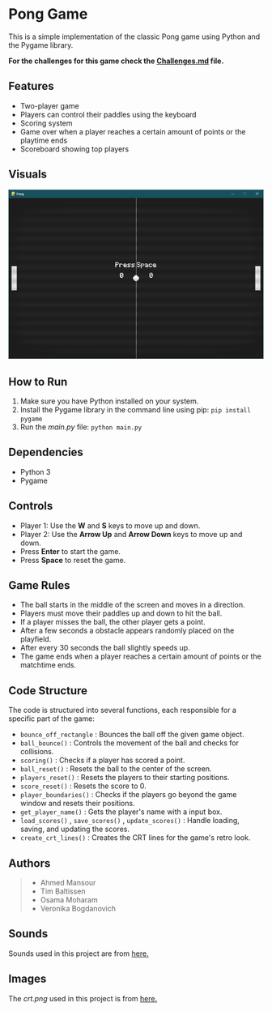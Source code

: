 # **Pong Game**

This is a simple implementation of the classic Pong game using Python and the Pygame library.

**For the challenges for this game check the [Challenges.md](Challenges.md) file.**

## Features

- Two-player game
- Players can control their paddles using the keyboard
- Scoring system
- Game over when a player reaches a certain amount of points or the playtime ends
- Scoreboard showing top players

## Visuals

![Pong](graphics/pong.png)

## How to Run

1. Make sure you have Python installed on your system.
2. Install the Pygame library in the command line using pip: `pip install pygame`
3. Run the *main.py* file: `python main.py`

## Dependencies

- Python 3
- Pygame

## Controls

- Player 1: Use the **W** and **S** keys to move up and down.
- Player 2: Use the **Arrow Up** and **Arrow Down** keys to move up and down.
- Press **Enter** to start the game.
- Press **Space** to reset the game.

## Game Rules

- The ball starts in the middle of the screen and moves in a direction.
- Players must move their paddles up and down to hit the ball.
- If a player misses the ball, the other player gets a point.
- After a few seconds a obstacle appears randomly placed on the playfield.
- After every 30 seconds the ball slightly speeds up.
- The game ends when a player reaches a certain amount of points or the matchtime ends.

## Code Structure

The code is structured into several functions, each responsible for a specific part of the game:

- `bounce_off_rectangle` : Bounces the ball off the given game object.
- `ball_bounce()` : Controls the movement of the ball and checks for collisions.
- `scoring()` : Checks if a player has scored a point.
- `ball_reset()` : Resets the ball to the center of the screen.
- `players_reset()` : Resets the players to their starting positions.
- `score_reset()` : Resets the score to 0.
- `player_boundaries()` : Checks if the players go beyond the game window and resets their positions.
- `get_player_name()` : Gets the player's name with a input box.
- `load_scores()` , `save_scores()` , `update_scores()` : Handle loading, saving, and updating the scores.
- `create_crt_lines()` : Creates the CRT lines for the game's retro look.

## Authors

>- Ahmed Mansour
>- Tim Baltissen
>- Osama Moharam
>- Veronika Bogdanovich

## Sounds

Sounds used in this project are from [here.](https://opengameart.org/)

## Images

The *crt.png* used in this project is from [here.](https://github.com/clear-code-projects/Space-invaders/tree/main/graphics)
